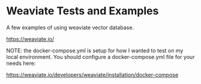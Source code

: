 # Weaviate Tests and Examples

A few examples of using weaviate vector database.

https://weaviate.io/

NOTE: the docker-compose.yml is setup for how I wanted to test on my local environment.
You should configure a docker-compose.yml file for your needs here:  

https://weaviate.io/developers/weaviate/installation/docker-compose
